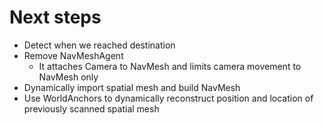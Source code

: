 # Next steps

* Detect when we reached destination
* Remove NavMeshAgent
    * It attaches Camera to NavMesh and limits camera movement to NavMesh only
* Dynamically import spatial mesh and build NavMesh
* Use WorldAnchors to dynamically reconstruct position and location of previously scanned spatial mesh